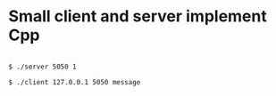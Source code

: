 <!--
 * @Author: your name
 * @Date: 2021-02-28 19:03:31
 * @LastEditTime: 2021-02-28 20:27:43
 * @LastEditors: your name
 * @Description: In User Settings Edit
 * @FilePath: /socketTest/README.md
-->
# Small client and server implement Cpp

<pre><code>
$ ./server 5050 1 <br>
$ ./client 127.0.0.1 5050 message
</code></pre>
